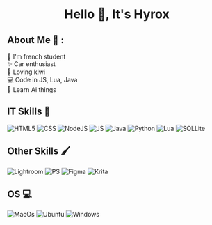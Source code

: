<h1 align="center">Hello 🤙, It's Hyrox</h1>

## About Me 🥝 :
🥖 I'm french student <br> 
✨ Car enthusiast <br>
🥝 Loving kiwi <br>
💻 Code in JS, Lua, Java <br>
🤖 Learn Ai things <br>

## IT Skills 🚀
![HTML5](https://img.shields.io/badge/HTML5-E34F26?style=for-the-badge&logo=html5&logoColor=white) ![CSS](https://img.shields.io/badge/CSS-1572B6?style=for-the-badge&logo=css3&logoColor=white) ![NodeJS](https://img.shields.io/badge/node.js-549E42?style=for-the-badge&logo=node.js&logoColor=white) ![JS](https://img.shields.io/badge/js-%23323330.svg?style=for-the-badge&logo=javascript&logoColor=%F7E018) ![Java](
https://img.shields.io/badge/Java-ED8B00?style=for-the-badge&logo=openjdk&logoColor=white) ![Python](https://img.shields.io/badge/Python-14354C?style=for-the-badge&logo=python&logoColor=FFD342) ![Lua](https://img.shields.io/badge/Lua-000080?style=for-the-badge&logo=lua&logoColor=white) ![SQLLite](https://img.shields.io/badge/SQLite-013B57?style=for-the-badge&logo=sqlite&logoColor=white)

## Other Skills 🖌️
![Lightroom](https://img.shields.io/badge/Adobe%20Lightroom-31A8FF?style=for-the-badge&logo=Adobe%20Lightroom&logoColor=white) ![PS](https://img.shields.io/badge/Adobe%20Photoshop-31A8FF?style=for-the-badge&logo=Adobe%20Photoshop&logoColor=black) ![Figma](https://img.shields.io/badge/Figma-F24E1E?style=for-the-badge&logo=figma&logoColor=white) ![Krita](https://img.shields.io/badge/Krita-203759?style=for-the-badge&logo=krita&logoColor=white)

## OS 💻
![MacOs](https://img.shields.io/badge/mac%20os-000000?style=for-the-badge&logo=apple&logoColor=white) ![Ubuntu](https://img.shields.io/badge/Ubuntu-E95420?style=for-the-badge&logo=ubuntu&logoColor=white) ![Windows](https://img.shields.io/badge/Windows-0078D6?style=for-the-badge&logo=windows&logoColor=white)


<!--
**TheHyrox/TheHyrox** is a ✨ _special_ ✨ repository because its `README.md` (this file) appears on your GitHub profile.

Here are some ideas to get you started:

- 🔭 I’m currently working on ...
- 🌱 I’m currently learning ...
- 👯 I’m looking to collaborate on ...
- 🤔 I’m looking for help with ...
- 💬 Ask me about ...
- 📫 How to reach me: ...
- 😄 Pronouns: ...
- ⚡ Fun fact: ...
-->
